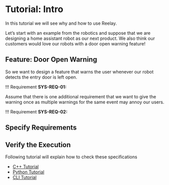 # Tutorial: Intro

In this tutorial we will see why and how to use Reelay.

Let’s start with an example from the robotics and suppose that we are designing a home assistant robot as our next product. We also think our customers would love our robots with a door open warning feature!

## Feature: Door Open Warning

So we want to design a feature that warns the user whenever our robot detects the entry door is left open. 

!!! Requirement
    **SYS-REQ-01:** 

Assume that there is one additional requirement that we want to give the warning once as multiple warnings for the same event may annoy our users. 

!!! Requirement
    **SYS-REQ-02:**

## Specify Requirements

## Verify the Execution

Following tutorial will explain how to check these specifications 

  * [C++ Tutorial](gs_cpp.md)
  * [Python Tutorial](gs_python.md)
  * [CLI Tutorial](gs_cli.md)